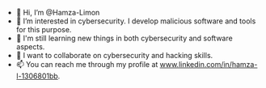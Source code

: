 - 👋 Hi, I’m @Hamza-Limon
- 👀 I’m interested in cybersecurity. I develop malicious software and tools for this purpose.
- 🌱 I'm still learning new things in both cybersecurity and software aspects.
- 💞️ I want to collaborate on cybersecurity and hacking skills.
- 📫 You can reach me through my profile at www.linkedin.com/in/hamza-l-1306801bb.
